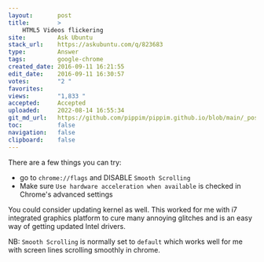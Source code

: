 ```yaml
---
layout:       post
title:        >
    HTML5 Videos flickering
site:         Ask Ubuntu
stack_url:    https://askubuntu.com/q/823683
type:         Answer
tags:         google-chrome
created_date: 2016-09-11 16:21:55
edit_date:    2016-09-11 16:30:57
votes:        "2 "
favorites:    
views:        "1,833 "
accepted:     Accepted
uploaded:     2022-08-14 16:55:34
git_md_url:   https://github.com/pippim/pippim.github.io/blob/main/_posts/2016/2016-09-11-HTML5-Videos-flickering.md
toc:          false
navigation:   false
clipboard:    false
---
```


There are a few things you can try:

 - go to `chrome://flags` and DISABLE `Smooth Scrolling`
 - Make sure `Use hardware acceleration when available` is checked in
   Chrome's advanced settings

You could consider updating kernel as well. This worked for me with i7 integrated graphics platform to cure many annoying glitches and is an easy way of getting updated Intel drivers.

NB: `Smooth Scrolling` is normally set to `default` which works well for me with screen lines scrolling smoothly in chrome.
